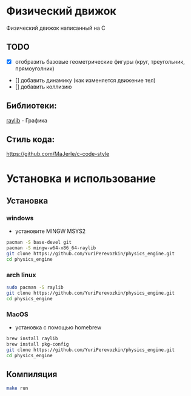 # Физический движок
Физический движок написанный на C

## TODO
- [x] отобразить базовые геометрические фигуры (круг, треугольник, прямоуголник)
- [] добавить динамику (как изменяется движение тел)
- [] добавить коллизию

## Библиотеки:
[raylib](https://www.raylib.com/index.html) - Графика

## Стиль кода:
https://github.com/MaJerle/c-code-style

# Установка и использование

## Установка
### windows
- установите MINGW MSYS2
```sh
pacman -S base-devel git
pacman -S mingw-w64-x86_64-raylib
git clone https://github.com/YuriPerevozkin/physics_engine.git
cd physics_engine
```

### arch linux
```sh
sudo pacman -S raylib
git clone https://github.com/YuriPerevozkin/physics_engine.git
cd physics_engine
```

### MacOS
- установка с помощью homebrew
```sh
brew install raylib
brew install pkg-config
git clone https://github.com/YuriPerevozkin/physics_engine.git
cd physics_engine 
```

## Компиляция
```sh
make run
```
